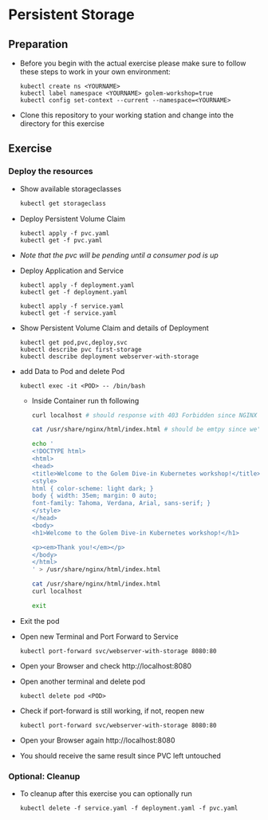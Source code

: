 # Persistent Storage

## Preparation

* Before you begin with the actual exercise please make sure to follow these steps to work in your own environment:

  ```shell
  kubectl create ns <YOURNAME>
  kubectl label namespace <YOURNAME> golem-workshop=true
  kubectl config set-context --current --namespace=<YOURNAME>
  ```

* Clone this repository to your working station and change into the directory for this exercise

## Exercise

### Deploy the resources

* Show available storageclasses

  ```sh
  kubectl get storageclass
  ```

* Deploy Persistent Volume Claim

  ```shell
  kubectl apply -f pvc.yaml
  kubectl get -f pvc.yaml
  ```

* *Note that the pvc will be pending until a consumer pod is up*

* Deploy Application and Service

  ```shell
  kubectl apply -f deployment.yaml
  kubectl get -f deployment.yaml
  
  kubectl apply -f service.yaml
  kubectl get -f service.yaml
  ```

* Show Persistent Volume Claim and details of Deployment

  ```shell
  kubectl get pod,pvc,deploy,svc
  kubectl describe pvc first-storage
  kubectl describe deployment webserver-with-storage
  ```

* add Data to Pod and delete Pod

  ```shell
  kubectl exec -it <POD> -- /bin/bash
  ```

  * Inside Container run th following
  
    ```sh
    curl localhost # should response with 403 Forbidden since NGINX is not allowed to list directory and no index.html is available
    
    cat /usr/share/nginx/html/index.html # should be emtpy since we've mounted a clean storage into our container 
    
    echo '
    <!DOCTYPE html>
    <html>
    <head>
    <title>Welcome to the Golem Dive-in Kubernetes workshop!</title>
    <style>
    html { color-scheme: light dark; }
    body { width: 35em; margin: 0 auto;
    font-family: Tahoma, Verdana, Arial, sans-serif; }
    </style>
    </head>
    <body>
    <h1>Welcome to the Golem Dive-in Kubernetes workshop!</h1>
    
    <p><em>Thank you!</em></p>
    </body>
    </html>
    ' > /usr/share/nginx/html/index.html
    
    cat /usr/share/nginx/html/index.html
    curl localhost
    
    exit
    ```

* Exit the pod
* Open new Terminal and Port Forward to Service

  ```shell
  kubectl port-forward svc/webserver-with-storage 8080:80
  ```

* Open your Browser and check http://localhost:8080
* Open another terminal and delete pod

  ```shell
  kubectl delete pod <POD>
  ```

* Check if port-forward is still working, if not, reopen new

  ```shell
  kubectl port-forward svc/webserver-with-storage 8080:80
  ```

* Open your Browser again http://localhost:8080
* You should receive the same result since PVC left untouched

### Optional: Cleanup

* To cleanup after this exercise you can optionally run

  ```shell
  kubectl delete -f service.yaml -f deployment.yaml -f pvc.yaml
  ```
